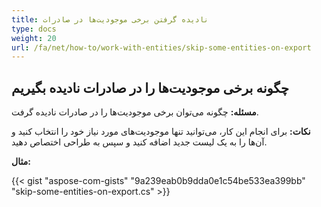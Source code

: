 ```yaml
---
title: نادیده گرفتن برخی موجودیت‌ها در صادرات
type: docs
weight: 20
url: /fa/net/how-to/work-with-entities/skip-some-entities-on-export
---
```



## **چگونه برخی موجودیت‌ها را در صادرات نادیده بگیریم**

**مسئله:** چگونه می‌توان برخی موجودیت‌ها را در صادرات نادیده گرفت.

**نکات:** برای انجام این کار، می‌توانید تنها موجودیت‌های مورد نیاز خود را انتخاب کنید و آن‌ها را به یک لیست جدید اضافه کنید و سپس به طراحی اختصاص دهید.

**مثال:**

{{< gist "aspose-com-gists" "9a239eab0b9dda0e1c54be533ea399bb" "skip-some-entities-on-export.cs" >}}
